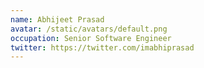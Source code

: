 ```yaml
---
name: Abhijeet Prasad
avatar: /static/avatars/default.png
occupation: Senior Software Engineer
twitter: https://twitter.com/imabhiprasad
---
```

